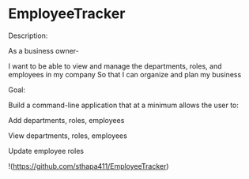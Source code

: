 # EmployeeTracker
Description:

As a business owner- 

I want to be able to view and manage the departments, roles, and employees in my company
So that I can organize and plan my business

Goal:

Build a command-line application that at a minimum allows the user to:


Add departments, roles, employees


View departments, roles, employees


Update employee roles

!(https://github.com/sthapa411/EmployeeTracker)
